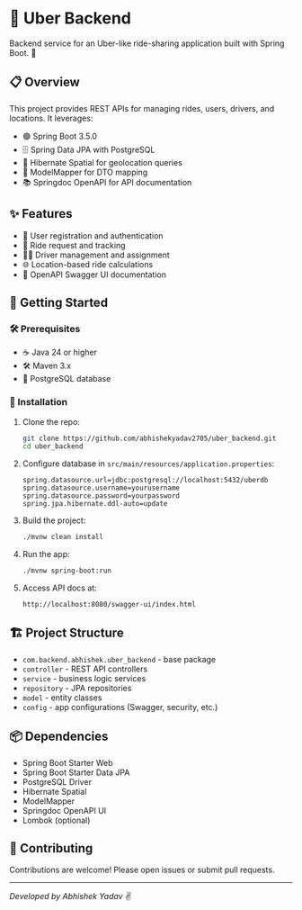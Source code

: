 
# 🚗 Uber Backend

Backend service for an Uber-like ride-sharing application built with Spring Boot. 🚀

## 📋 Overview

This project provides REST APIs for managing rides, users, drivers, and locations. It leverages:

- 🟢 Spring Boot 3.5.0  
- 🗄️ Spring Data JPA with PostgreSQL  
- 📍 Hibernate Spatial for geolocation queries  
- 🔄 ModelMapper for DTO mapping  
- 📚 Springdoc OpenAPI for API documentation  

## ✨ Features

- 👤 User registration and authentication  
- 🚖 Ride request and tracking  
- 👨‍✈️ Driver management and assignment  
- 🌐 Location-based ride calculations  
- 📖 OpenAPI Swagger UI documentation  

## 🚀 Getting Started

### 🛠️ Prerequisites

- ☕ Java 24 or higher  
- 🛠️ Maven 3.x  
- 🐘 PostgreSQL database  

### 📝 Installation

1. Clone the repo:

   ```bash
   git clone https://github.com/abhishekyadav2705/uber_backend.git
   cd uber_backend
   ```

2. Configure database in `src/main/resources/application.properties`:

   ```properties
   spring.datasource.url=jdbc:postgresql://localhost:5432/uberdb
   spring.datasource.username=yourusername
   spring.datasource.password=yourpassword
   spring.jpa.hibernate.ddl-auto=update
   ```

3. Build the project:

   ```bash
   ./mvnw clean install
   ```

4. Run the app:

   ```bash
   ./mvnw spring-boot:run
   ```

5. Access API docs at:

   ```
   http://localhost:8080/swagger-ui/index.html
   ```

## 🏗️ Project Structure

- `com.backend.abhishek.uber_backend` - base package  
- `controller` - REST API controllers  
- `service` - business logic services  
- `repository` - JPA repositories  
- `model` - entity classes  
- `config` - app configurations (Swagger, security, etc.)  

## 📦 Dependencies

- Spring Boot Starter Web  
- Spring Boot Starter Data JPA  
- PostgreSQL Driver  
- Hibernate Spatial  
- ModelMapper  
- Springdoc OpenAPI UI  
- Lombok (optional)  

## 🤝 Contributing

Contributions are welcome! Please open issues or submit pull requests.

---

*Developed by Abhishek Yadav* ✌️
